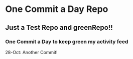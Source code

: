 # One Commit a Day Repo
## Just a Test Repo and greenRepo!!
### One Commit a Day to keep green my activity feed 

28-Oct: Another Commit!